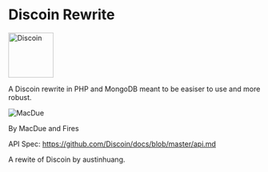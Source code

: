 # Discoin Rewrite

<img alt="Discoin" src="http://i.imgur.com/OmUsKyu.png" width="90">

A Discoin rewrite in PHP and MongoDB meant to be easiser to use and more robust.

![MacDue](http://i.imgur.com/TqlK5eg.gif)

By MacDue and Fires

API Spec: https://github.com/Discoin/docs/blob/master/api.md

A rewite of Discoin by austinhuang.
